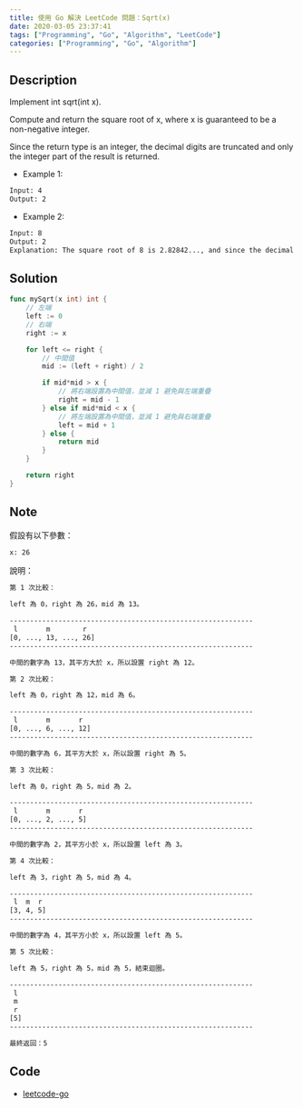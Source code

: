 ```yaml
---
title: 使用 Go 解決 LeetCode 問題：Sqrt(x)
date: 2020-03-05 23:37:41
tags: ["Programming", "Go", "Algorithm", "LeetCode"]
categories: ["Programming", "Go", "Algorithm"]
---
```


## Description

Implement int sqrt(int x).

Compute and return the square root of x, where x is guaranteed to be a non-negative integer.

Since the return type is an integer, the decimal digits are truncated and only the integer part of the result is returned.

- Example 1:

```BASH
Input: 4
Output: 2
```

- Example 2:

```BASH
Input: 8
Output: 2
Explanation: The square root of 8 is 2.82842..., and since the decimal part is truncated, 2 is returned.
```

## Solution

```GO
func mySqrt(x int) int {
	// 左端
	left := 0
	// 右端
	right := x

	for left <= right {
		// 中間值
		mid := (left + right) / 2

		if mid*mid > x {
			// 將右端設置為中間值，並減 1 避免與左端重疊
			right = mid - 1
		} else if mid*mid < x {
			// 將左端設置為中間值，並減 1 避免與右端重疊
			left = mid + 1
		} else {
			return mid
		}
	}

	return right
}
```

## Note

假設有以下參數：

```BASH
x: 26
```

說明：

```BASH
第 1 次比較：

left 為 0，right 為 26，mid 為 13。

------------------------------------------------------------
 l       m        r
[0, ..., 13, ..., 26]
------------------------------------------------------------

中間的數字為 13，其平方大於 x，所以設置 right 為 12。

第 2 次比較：

left 為 0，right 為 12，mid 為 6。

------------------------------------------------------------
 l       m       r
[0, ..., 6, ..., 12]
------------------------------------------------------------

中間的數字為 6，其平方大於 x，所以設置 right 為 5。

第 3 次比較：

left 為 0，right 為 5，mid 為 2。

------------------------------------------------------------
 l       m       r
[0, ..., 2, ..., 5]
------------------------------------------------------------

中間的數字為 2，其平方小於 x，所以設置 left 為 3。

第 4 次比較：

left 為 3，right 為 5，mid 為 4。

------------------------------------------------------------
 l  m  r
[3, 4, 5]
------------------------------------------------------------

中間的數字為 4，其平方小於 x，所以設置 left 為 5。

第 5 次比較：

left 為 5，right 為 5，mid 為 5，結束迴圈。

------------------------------------------------------------
 l
 m
 r
[5]
------------------------------------------------------------

最終返回：5
```

## Code

- [leetcode-go](https://github.com/memochou1993/leetcode-go)

